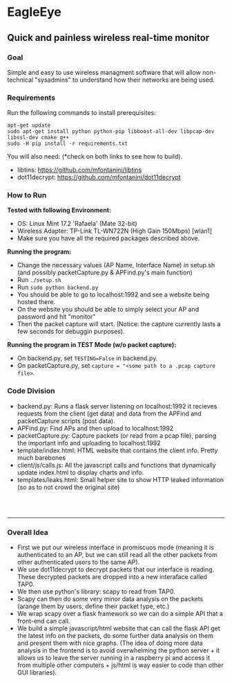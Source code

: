 <h1>EagleEye</h1>
<h2>Quick and painless wireless real-time monitor</h2>

<h3>Goal</h3>
Simple and easy to use wireless managment software that will allow non-technical "sysadmins" to understand how their networks are being used.


<h3>Requirements</h3>
Run the following commands to install prerequisites:

```
apt-get update
sudo apt-get install python python-pip libboost-all-dev libpcap-dev libssl-dev cmake g++ 
sudo -H pip install -r requirements.txt
```

You will also need: (*check on both links to see how to build).
 - libtins: https://github.com/mfontanini/libtins
 - dot11decrypt: https://github.com/mfontanini/dot11decrypt
 

<h3>How to Run</h3>

**Tested with following Environment:**
- OS: Linux Mint 17.2 'Rafaela' (Mate 32-bit)
- Wireless Adapter: TP-Link TL-WN722N (High Gain 150Mbps) [wlan1]
- Make sure you have all the required packages described above.

**Running the program:**
- Change the necessary values (AP Name, Interface Name) in setup.sh (and possibly packetCapture.py & APFind.py's main function)
- Run ```./setup.sh```
- Run ```sudo python backend.py```
- You should be able to go to localhost:1992 and see a website being hosted there.
- On the website you should be able to simply select your AP and password and hit "monitor"
- Then the packet capture will start. (Notice: the capture currently lasts a few seconds for debuggin purposes).

**Running the program in TEST Mode (w/o packet capture):**
- On backend.py, set ```TESTING=False``` in backend.py.
- On packetCapture.py, set ```capture = "<some path to a .pcap capture file>```.

<h3>Code Division</h3>

- backend.py: Runs a flask server listening on localhost:1992 it recieves requests from the client (get data) and data from the APFind and packetCapture scripts (post data).
- APFind.py: Find APs and then upload to localhost:1992
- packetCapture.py: Capture packets (or read from a pcap file), parsing the important info and uploading to localhost:1992
- template/index.html: HTML website that contains the client info. Pretty much barebones
- client/js/calls.js: All the javascript calls and functions that dynamically update index.html to display charts and info.
- templates/leaks.html: Small helper site to show HTTP leaked information (so as to not crowd the original site)

<br/>
<br/>
<hr>
<h3>Overall Idea</h3>

- First we put our wireless interface in promiscuos mode (meaning it is authenticated to an AP, but we can still read all the other packets from other authenticated users to the same AP).
- We use dot11decrypt to decrypt packets that our interface is reading. These decrypted packets are dropped into a new interaface called TAP0.
- We then use python's library: scapy to read from TAP0.
- Scapy can then do some very minor data analysis on the packets (arange them by users, define their packet type, etc.)
- We wrap scapy over a flask framework so we can do a simple API that a front-end can call.
- We build a simple javascript/html website that can call the flask API get the latest info on the packets, do some further data analysis on them and present them with nice graphs. (The idea of doing more data analysis in the frontend is to avoid overwhelming the python server + it allows us to leave the server running in a raspberry pi and access it from multiple other computers + js/html is way easier to code than other GUI libraries).


